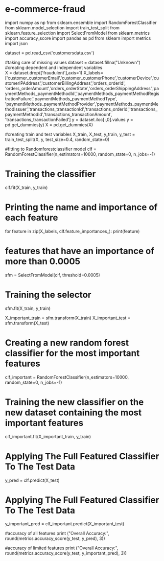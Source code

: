 # e-commerce-fraud
import numpy as np
from sklearn.ensemble import RandomForestClassifier
from sklearn.model_selection import train_test_split
from sklearn.feature_selection import SelectFromModel
from sklearn.metrics import accuracy_score
import pandas as pd
from sklearn import metrics
import json

dataset = pd.read_csv('customersdata.csv')


#taking care of missing values
dataset = dataset.fillna("Unknown") 
#creating dependent and independent variables  
X = dataset.drop(['fraudulent'],axis=1)
X_labels=['customer_customerEmail','customer_customerPhone','customerDevice','customerIPAddress','customerBillingAddress','orders_orderId',
            'orders_orderAmount','orders_orderState','orders_orderShippingAddress','paymentMethods_paymentMethodId','paymentMethods_paymentMethodRegistrationFailure','paymentMethods_paymentMethodType',
            'paymentMethods_paymentMethodProvider','paymentMethods_paymentMethodIssuer','transactions_transactionId','transactions_orderId','transactions_paymentMethodId','transactions_transactionAmount',
            'transactions_transactionFailed']
y = dataset.iloc[:,0].values
y = pd.get_dummies(y)
X = pd.get_dummies(X)

#creating train and test variables
X_train, X_test, y_train, y_test = train_test_split(X, y, test_size=0.4, random_state=0)

#fitting to Randomforestclassifier model
clf = RandomForestClassifier(n_estimators=10000, random_state=0, n_jobs=-1)

# Training the classifier
clf.fit(X_train, y_train)




# Printing the name and importance of each feature
for feature in zip(X_labels, clf.feature_importances_):
    print(feature)
    

    
# features that have an importance of more than 0.0005
sfm = SelectFromModel(clf, threshold=0.0005)

# Training the selector
sfm.fit(X_train, y_train)



X_important_train = sfm.transform(X_train)
X_important_test = sfm.transform(X_test)

# Creating a new random forest classifier for the most important features
clf_important = RandomForestClassifier(n_estimators=10000, random_state=0, n_jobs=-1)

# Training the new classifier on the new dataset containing the most important features
clf_important.fit(X_important_train, y_train)

# Applying The Full Featured Classifier To The Test Data
y_pred = clf.predict(X_test)

# Applying The Full Featured Classifier To The Test Data
y_important_pred = clf_important.predict(X_important_test)


#accuracy of all features
print ("Overall Accuracy:", round(metrics.accuracy_score(y_test, y_pred), 3))

#accuracy of limited features
print ("Overall Accuracy:", round(metrics.accuracy_score(y_test, y_important_pred), 3))


